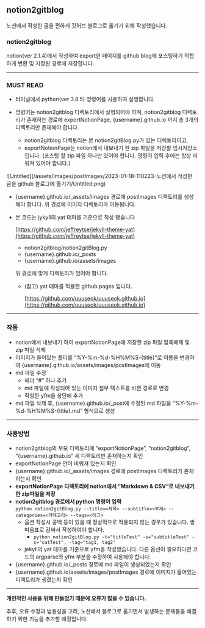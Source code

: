 ## notion2gitblog

노션에서 작성한 글을 편하게 깃허브 블로그로 옮기기 위해 작성했습니다.

### notion2gitblog

notion(ver 2.1.4)에서 작성하여 export한 페이지를 github blog에 포스팅하기 적합하게 변환 및 지정된 경로에 저장합니다. 

---

### MUST READ

- 터미널에서 python(ver 3.8.5) 명령어를 사용하여 실행합니다.

- 명령어는 notion2gitblog 디렉토리에서 실행되어야 하며, notion2gitblog 디렉토리가 존재하는 경로에 exportNotionPage, {username}.github.io 까지 총 3개의 디렉토리만 존재해야 합니다.
    - notion2gitblog 디렉토리는 본 notion2gitBlog.py가 있는 디렉토리이고,
    - exportNotionPage는 notion에서 내보내기 한 zip 파일을 저장할 임시저장소 입니다.
    (포스팅 할 zip 파일 하나만 있어야 합니다. 명령어 입력 후에는 항상 비워져 있어야 합니다.)

![Untitled](/assets/images/postImages/2023-01-18-110223-노션에서 작성한 글을 github 블로그에 옮기기/Untitled.png)

- {username}.github.io/_assets/images 경로에 postImages 디렉토리를 생성해야 합니다.
위 경로에 이미지 디렉토리가 이동됩니다.

- 본 코드는 jykyll의 yat 테마를 기준으로 작성 됐습니다
    
    [https://github.com/jeffreytse/jekyll-theme-yat](https://github.com/jeffreytse/jekyll-theme-yat)
    
    - notion2gitblog/notion2gitBlog.py
    - {username}.github.io/_posts
    - {username}.github.io/assets/images
    
    위 경로에 맞게 디렉토리가 있어야 합니다.
    
    - (참고) yat 테마를 적용한 github pages 입니다.
        
        [https://github.com/uuuseok/uuuseok.github.io](https://github.com/uuuseok/uuuseok.github.io)
        

---

### 작동

- notion에서 내보내기 하여 exportNotionPage에 저장한 zip 파일 압축해제 및 zip 파일 삭제
- 이미지가 들어있는 폴더를 “%Y-%m-%d-%H%M%S-{title}”로 이름을 변경하여 {username}.github.io/assets/images/postImages에 이동
- md 파일 수정
    - 헤더 “#” 하나 추가
    - md 파일에 작성되어 있는 이미지 첨부 텍스트를 바뀐 경로로 변경
    - 작성한 yfm을 상단에 추가
- md 파일 삭제 후, {username}.github.io/_post에 수정된 md 파일을 “%Y-%m-%d-%H%M%S-{title}.md” 형식으로 생성

---

### 사용방법

- notion2gitblog의 부모 디렉토리에 “exportNotionPage”, “notion2gitblog”, “{username}.github.io” 세 디렉토리만 존재하는지 확인
- exportNotionPage 안이 비워져 있는지 확인
- {username}.github.io/_assets/images 경로에 postImages 디렉토리가 존재하는지 확인
- **exportNotionPage 디렉토리에 notion에서 “Markdown & CSV”로  내보내기 한 zip파일을 저장**
- **notion2gitblog 경로에서 python 명령어 입력**<br>
`python notion2gitBlog.py --title=<제목> --subtitle=<부제> --categories=<카테고리> --tags=<태그>`
    - 옵션 작성시 공백 등이 있을 때 정상적으로 적용되지 않는 경우가 있습니다. 쌍따옴표로 감싸서 작성하여야 합니다.
        - `python notion2gitBlog.py -t="titleTest" -s="subtitleTest" -c="catTest", -tag="tag1, tag2"`
    - jekyll의 yat 테마를 기준으로 yfm을 작성했습니다. 다른 옵션이 필요하다면 코드의 argparse와 yfm 부분을 수정하여 사용해야 합니다.
- {username}.github.io/_posts 경로에 md 파일이 생성되었는지 확인
- {username}.github.io/assets/images/postImages 경로에 이미지가 들어있는 디렉토리가 생겼는지 확인

---

**개인적인 사용을 위해 만들었기 때문에 오류가 많을 수 있습니다.**

추후, 오류 수정과 범용성을 고려, 노션에서 블로그로 옮기면서 발생하는 문제들을 해결하기 위한 기능을 추가할 예정입니다.